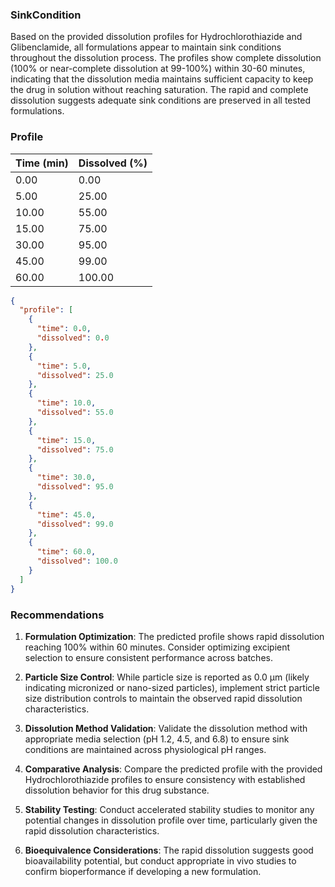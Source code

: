 ### SinkCondition
Based on the provided dissolution profiles for Hydrochlorothiazide and Glibenclamide, all formulations appear to maintain sink conditions throughout the dissolution process. The profiles show complete dissolution (100% or near-complete dissolution at 99-100%) within 30-60 minutes, indicating that the dissolution media maintains sufficient capacity to keep the drug in solution without reaching saturation. The rapid and complete dissolution suggests adequate sink conditions are preserved in all tested formulations.

### Profile
| Time (min) | Dissolved (%) |
|------------|----------------|
| 0.00 | 0.00 |
| 5.00 | 25.00 |
| 10.00 | 55.00 |
| 15.00 | 75.00 |
| 30.00 | 95.00 |
| 45.00 | 99.00 |
| 60.00 | 100.00 |

```json
{
  "profile": [
    {
      "time": 0.0,
      "dissolved": 0.0
    },
    {
      "time": 5.0,
      "dissolved": 25.0
    },
    {
      "time": 10.0,
      "dissolved": 55.0
    },
    {
      "time": 15.0,
      "dissolved": 75.0
    },
    {
      "time": 30.0,
      "dissolved": 95.0
    },
    {
      "time": 45.0,
      "dissolved": 99.0
    },
    {
      "time": 60.0,
      "dissolved": 100.0
    }
  ]
}
```

### Recommendations
1. **Formulation Optimization**: The predicted profile shows rapid dissolution reaching 100% within 60 minutes. Consider optimizing excipient selection to ensure consistent performance across batches.

2. **Particle Size Control**: While particle size is reported as 0.0 μm (likely indicating micronized or nano-sized particles), implement strict particle size distribution controls to maintain the observed rapid dissolution characteristics.

3. **Dissolution Method Validation**: Validate the dissolution method with appropriate media selection (pH 1.2, 4.5, and 6.8) to ensure sink conditions are maintained across physiological pH ranges.

4. **Comparative Analysis**: Compare the predicted profile with the provided Hydrochlorothiazide profiles to ensure consistency with established dissolution behavior for this drug substance.

5. **Stability Testing**: Conduct accelerated stability studies to monitor any potential changes in dissolution profile over time, particularly given the rapid dissolution characteristics.

6. **Bioequivalence Considerations**: The rapid dissolution suggests good bioavailability potential, but conduct appropriate in vivo studies to confirm bioperformance if developing a new formulation.